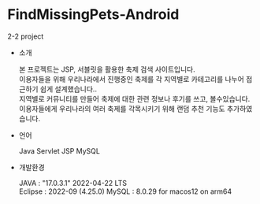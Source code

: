 # FindMissingPets-Android
2-2 project

- 소개

  본 프로젝트는 JSP, 서블릿을 활용한 축제 검색 사이트입니다.<br>
  이용자들을 위해 우리나라에서 진행중인 축제를 각 지역별로 카테고리를 나누어 접근하기 쉽게 설계했습니다..<br>
  지역별로 커뮤니티를 만들어 축제에 대한 관련 정보나 후기를 쓰고, 볼수있습니다.<br>
  이용자들에게 우리나라의 여러 축제를 각목시키기 위해 랜덤 추천 기능도 추가하였습니다.<br>


- 언어

  Java
  Servlet
  JSP
  MySQL


- 개발환경

  JAVA : "17.0.3.1" 2022-04-22 LTS<br>
  Eclipse : 2022-09 (4.25.0)
  MySQL : 8.0.29 for macos12 on arm64 
  
 
